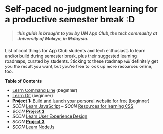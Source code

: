 # Self-paced no-judgment learning for a productive semester break :D

> ##### *this guide is brought to you by UM App Club, the tech community at University of Malaya, in Malaysia.*

List of cool things for App Club students and tech enthusiasts to learn and/or build during semester break, plus their suggested learning roadmaps, curated by students. Sticking to these roadmap *will* definitely get you the result you want, but you're free to look up more resources online, too.

**Table of Contents**  


- [Learn Command Line](GUIDE.md#learn-command-line) (beginner)
- [Learn Git](GUIDE.md#learn-git) (beginner)
- [**Project 1:** Build and launch your personal website for free](GUIDE.md) (beginner)
- *SOON* [Learn JavaScript](#)
– *SOON* [Resources for learning CSS](#)
- *SOON* [ **Project 2** ](#)
- *SOON* [Learn User Experience Design](#)
- *SOON* [**Project 3**](#)
- *SOON* [Learn NodeJs](#)
